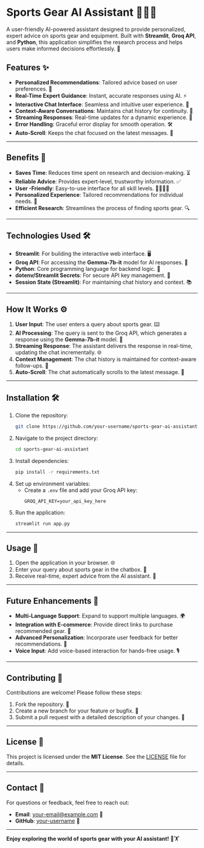
# **Sports Gear AI Assistant** 🏋️‍♂️🤖

A user-friendly AI-powered assistant designed to provide personalized, expert advice on sports gear and equipment. Built with **Streamlit**, **Groq API**, and **Python**, this application simplifies the research process and helps users make informed decisions effortlessly. 🚀



## **Features** ✨

- **Personalized Recommendations**: Tailored advice based on user preferences. 🎯  
- **Real-Time Expert Guidance**: Instant, accurate responses using AI. ⚡  
- **Interactive Chat Interface**: Seamless and intuitive user experience. 💬  
- **Context-Aware Conversations**: Maintains chat history for continuity. 🔄  
- **Streaming Responses**: Real-time updates for a dynamic experience. 🌊  
- **Error Handling**: Graceful error display for smooth operation. 🛠️  
- **Auto-Scroll**: Keeps the chat focused on the latest messages. 📜  

---
## **Benefits** 🌟

- **Saves Time**: Reduces time spent on research and decision-making. ⏳  
- **Reliable Advice**: Provides expert-level, trustworthy information. ✅  
- **User  -Friendly**: Easy-to-use interface for all skill levels. 👩‍💻👨‍💻  
- **Personalized Experience**: Tailored recommendations for individual needs. 🎁  
- **Efficient Research**: Streamlines the process of finding sports gear. 🔍  

---

## **Technologies Used** 🛠️

- **Streamlit**: For building the interactive web interface. 🖥️  
- **Groq API**: For accessing the **Gemma-7b-it** model for AI responses. 🤖  
- **Python**: Core programming language for backend logic. 🐍  
- **dotenv/Streamlit Secrets**: For secure API key management. 🔑  
- **Session State (Streamlit)**: For maintaining chat history and context. 📚  

---

## **How It Works** ⚙️

1. **User  Input**: The user enters a query about sports gear. ⌨️  
2. **AI Processing**: The query is sent to the Groq API, which generates a response using the **Gemma-7b-it** model. 🧠  
3. **Streaming Response**: The assistant delivers the response in real-time, updating the chat incrementally. 🌐  
4. **Context Management**: The chat history is maintained for context-aware follow-ups. 🔄  
5. **Auto-Scroll**: The chat automatically scrolls to the latest message. 📜  

---

## **Installation** 🛠️

1. Clone the repository:  
   ```bash
   git clone https://github.com/your-username/sports-gear-ai-assistant.git
   ```
2. Navigate to the project directory:  
   ```bash
   cd sports-gear-ai-assistant
   ```
3. Install dependencies:  
   ```bash
   pip install -r requirements.txt
   ```
4. Set up environment variables:  
   - Create a `.env` file and add your Groq API key:  
     ```env
     GROQ_API_KEY=your_api_key_here
     ```
5. Run the application:  
   ```bash
   streamlit run app.py
   ```

---

## **Usage** 🚀

1. Open the application in your browser. 🌐  
2. Enter your query about sports gear in the chatbox. 💬  
3. Receive real-time, expert advice from the AI assistant. 🤖  

---

## **Future Enhancements** 🔮

- **Multi-Language Support**: Expand to support multiple languages. 🌍  
- **Integration with E-commerce**: Provide direct links to purchase recommended gear. 🛒  
- **Advanced Personalization**: Incorporate user feedback for better recommendations. 🔄  
- **Voice Input**: Add voice-based interaction for hands-free usage. 🎙️  

---

## **Contributing** 🤝

Contributions are welcome! Please follow these steps:  
1. Fork the repository. 🍴  
2. Create a new branch for your feature or bugfix. 🌿  
3. Submit a pull request with a detailed description of your changes. 📝  

---

## **License** 📜

This project is licensed under the **MIT License**. See the [LICENSE](LICENSE) file for details.  

---

## **Contact** 📧

For questions or feedback, feel free to reach out:  
- **Email**: your-email@example.com 📩  
- **GitHub**: [your-username](https://github.com/your-username) 🐙  

---

**Enjoy exploring the world of sports gear with your AI assistant!** 🚀🏋️‍